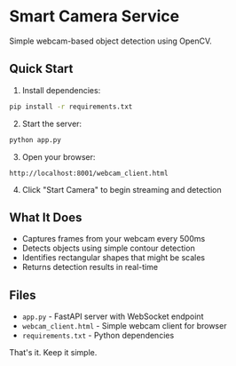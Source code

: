 # Smart Camera Service

Simple webcam-based object detection using OpenCV.

## Quick Start

1. Install dependencies:

```bash
pip install -r requirements.txt
```

2. Start the server:

```bash
python app.py
```

3. Open your browser:

```
http://localhost:8001/webcam_client.html
```

4. Click "Start Camera" to begin streaming and detection

## What It Does

- Captures frames from your webcam every 500ms
- Detects objects using simple contour detection
- Identifies rectangular shapes that might be scales
- Returns detection results in real-time

## Files

- `app.py` - FastAPI server with WebSocket endpoint
- `webcam_client.html` - Simple webcam client for browser
- `requirements.txt` - Python dependencies

That's it. Keep it simple.
